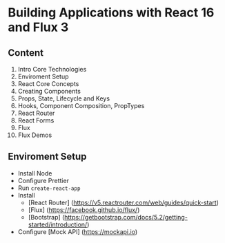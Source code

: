 # Building Applications with React 16 and Flux 3

## Content
1. Intro Core Technologies
2. Enviroment Setup
3. React Core Concepts
4. Creating Components
5. Props, State, Lifecycle and Keys
6. Hooks, Component Composition, PropTypes
7. React Router
8. React Forms
9. Flux
10. Flux Demos

## Enviroment Setup
- Install Node
- Configure Prettier
- Run `create-react-app`
- Install
  - [React Router] (https://v5.reactrouter.com/web/guides/quick-start)
  - [Flux] (https://facebook.github.io/flux/)
  - [Bootstrap] (https://getbootstrap.com/docs/5.2/getting-started/introduction/)
- Configure [Mock API] (https://mockapi.io)